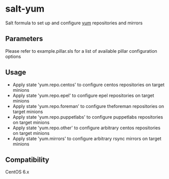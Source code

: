 salt-yum
=========

Salt formula to set up and configure [yum](https://fedoraproject.org/wiki/yum) repositories and mirrors

Parameters
------------
Please refer to example.pillar.sls for a list of available pillar configuration options

Usage
-----
- Apply state 'yum.repo.centos' to configure centos repositories on target minions
- Apply state 'yum.repo.epel' to configure epel repositories on target minions
- Apply state 'yum.repo.foreman' to configure theforeman repositories on target minions
- Apply state 'yum.repo.puppetlabs' to configure puppetlabs repositories on target minions
- Apply state 'yum.repo.other' to configure arbitrary centos repositories on target minions
- Apply state 'yum.mirrors' to configure arbitrary rsync mirrors on target minions

Compatibility
-------------
CentOS 6.x
